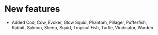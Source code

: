 # New features
* Added Cod, Cow, Evoker, Glow Squid, Phantom, Pillager, Pufferfish, Rabbit, Salmon, Sheep, Squid, Tropical Fish, Turtle, Vindicator, Warden
